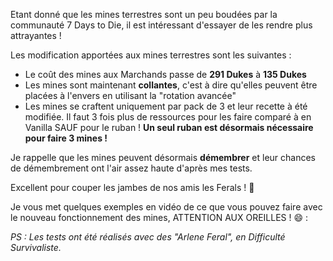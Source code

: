 Etant donné que les mines terrestres sont un peu boudées par la communauté 7 Days to Die, il est intéressant d'essayer de les rendre plus attrayantes ! 

Les modification apportées aux mines terrestres sont les suivantes :

- Le coût des mines aux Marchands passe de **291 Dukes** à **135 Dukes**
- Les mines sont maintenant **collantes**, c'est à dire qu'elles peuvent être placées à l'envers en utilisant la "rotation avancée"
- Les mines se craftent uniquement par pack de 3 et leur recette à été modifiée. Il faut 3 fois plus de ressources pour les faire comparé à en Vanilla SAUF pour le ruban ! **Un seul ruban est désormais nécessaire pour faire 3 mines !**

Je rappelle que les mines peuvent désormais **démembrer** et leur chances de démembrement ont l'air assez haute d'après mes tests. 

Excellent pour couper les jambes de nos amis les Ferals ! 🧟 

Je vous met quelques exemples en vidéo de ce que vous pouvez faire avec le nouveau fonctionnement des mines, ATTENTION AUX OREILLES ! 😄 :

*PS : Les tests ont été réalisés avec des "Arlene Feral", en Difficulté Survivaliste.*